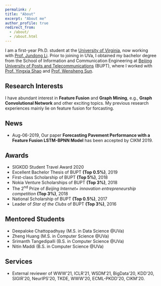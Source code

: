 ```yaml
---
permalink: /
title: "About"
excerpt: "About me"
author_profile: true
redirect_from:
  - /about/
  - /about.html
---
```


I am a first-year Ph.D. student at the [University of Virginia](http://www.virginia.edu/), now working with [Prof. Jundong Li](http://people.virginia.edu/~jl6qk/). Prior to joining in UVa, I obtained my bachelor degree from the School of Information and Communication Engineering at [Beijing University of Posts and Telecommunications](https://www.bupt.edu.cn/) (BUPT), where I worked with [Prof. Yingxia Shao](https://shaoyx.github.io/) and [Prof. Wensheng Sun](https://bkso.baidu.com/item/%E5%AD%99%E6%96%87%E7%94%9F/23658543).

Research Interests
---
I have abundant interest in **Feature Fusion** and **Graph Mining**, e.g., **Graph Convolutional Network** and other exciting topics. My previous research experiences mainly lie on feature fusion for forcasting.

News
------
* Aug-06-2019, Our paper **Forecasting Pavement Performance with a Feature Fusion LSTM-BPNN Model** has been accepted by CIKM 2019.

Awards
------
* SIGKDD Student Travel Award 2020
* Excellent Bachelor Thesis of BUPT **(Top 0.5%)**, 2019
* First-class Scholarship of BUPT **(Top 5%)**, 2018
* Nokia Venture Scholarships of BUPT **(Top 3%)**, 2018
* The 2<sup>nd</sup> Prize of *Beijing Internet+ innovation entrepreneurship competition* **(Top 3%)**, 2018
* National Scholarship of BUPT **(Top 0.5%)**, 2017
* Leader of *Star of the Clubs* of BUPT **(Top 3%)**, 2016


Mentored Students
------
* Deepaloke Chattopadhyay (M.S. in Data Science @UVa)
* Zheng Huang (M.S. in Computer Science @UVa)
* Srimanth Tangedipalli (B.S. in Computer Science @UVa)
* Nitin Maddi (B.S. in Computer Science @UVa)


Services
------
* External reviewer of WWW'21, ICLR'21, WSDM'21, BigData'20, KDD'20, SIGIR'20, NeurIPS'20, TKDE, WWW'20, ECML-PKDD'20, CIKM'20.
